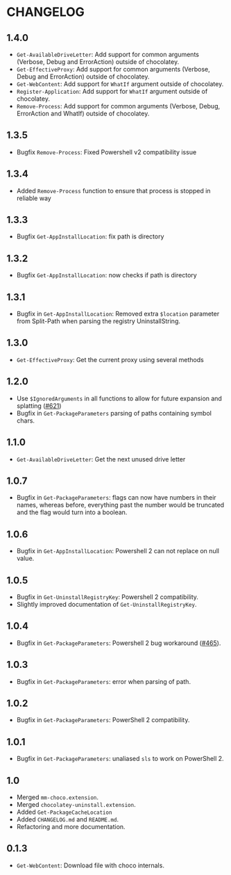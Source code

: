 # CHANGELOG

## 1.4.0

- `Get-AvailableDriveLetter`: Add support for common arguments (Verbose, Debug and ErrorAction) outside of chocolatey.
- `Get-EffectiveProxy`: Add support for common arguments (Verbose, Debug and ErrorAction) outside of chocolatey.
- `Get-WebContent`: Add support for `WhatIf` argument outside of chocolatey.
- `Register-Application`: Add support for `WhatIf` argument outside of chocolatey.
- `Remove-Process`: Add support for common arguments (Verbose, Debug, ErrorAction and WhatIf) outside of chocolatey.

## 1.3.5

- Bugfix `Remove-Process`: Fixed Powershell v2 compatibility issue

## 1.3.4

- Added `Remove-Process` function to ensure that process is stopped in reliable way

## 1.3.3

- Bugfix `Get-AppInstallLocation`: fix path is directory

## 1.3.2

- Bugfix `Get-AppInstallLocation`: now checks if path is directory

## 1.3.1

- Bugfix in `Get-AppInstallLocation`: Removed extra `$location` parameter from Split-Path when parsing the registry UninstallString.

## 1.3.0

- `Get-EffectiveProxy`: Get the current proxy using several methods

## 1.2.0

- Use `$IgnoredArguments` in all functions to allow for future expansion and splatting ([#621](https://github.com/chocolatey/chocolatey-coreteampackages/issues/621))
- Bugfix in `Get-PackageParameters` parsing of paths containing symbol chars.

## 1.1.0
- `Get-AvailableDriveLetter`: Get the next unused drive letter

## 1.0.7
- Bugfix in `Get-PackageParameters`: flags can now have numbers in their names, whereas before, everything past the number would be truncated and the flag would turn into a boolean.

## 1.0.6
- Bugfix in `Get-AppInstallLocation`: Powershell 2 can not replace on null value.

## 1.0.5

- Bugfix in `Get-UninstallRegistryKey`: Powershell 2 compatibility.
- Slightly improved documentation of `Get-UninstallRegistryKey`.

## 1.0.4

- Bugfix in `Get-PackageParameters`: Powershell 2 bug workaround ([#465](https://github.com/chocolatey/chocolatey-coreteampackages/issues/465)).

## 1.0.3

- Bugfix in `Get-PackageParameters`: error when parsing of path.

## 1.0.2

- Bugfix in `Get-PackageParameters`: PowerShell 2 compatibility.

## 1.0.1

- Bugfix in `Get-PackageParameters`: unaliased `sls` to work on PowerShell 2.

## 1.0

- Merged `mm-choco.extension`.
- Merged `chocolatey-uninstall.extension`.
- Added `Get-PackageCacheLocation`
- Added `CHANGELOG.md` and `README.md`.
- Refactoring and more documentation.

## 0.1.3

- `Get-WebContent`:  Download file with choco internals.
